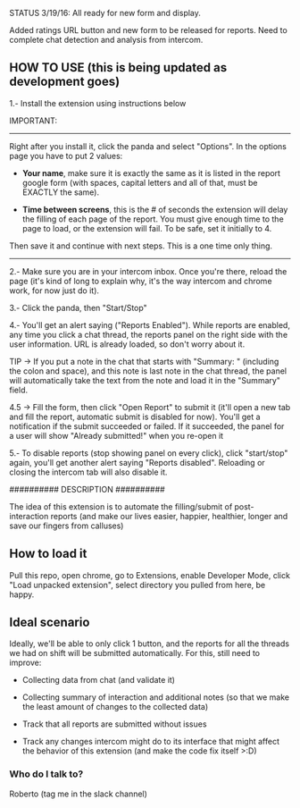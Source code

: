 STATUS 3/19/16: All ready for new form and display.

Added ratings URL button and new form to be released for reports. Need to complete chat detection and analysis from intercom.

## HOW TO USE (this is being updated as development goes) ##

1.- Install the extension using instructions below

IMPORTANT:

---------------------------------------------------------------------------

Right after you install it, click the panda and select "Options". In the options page you have to put 2 values:

  - **Your name**,  make sure it is exactly the same as it is listed in the report google form (with spaces, capital letters and all of that, must be EXACTLY the same).

  - **Time between screens**, this is the # of seconds the extension will delay the filling of each page of the report. You must give enough time to the page to load, or the extension will fail. To be safe, set it initially to 4.


Then save it and continue with next steps. This is a one time only thing.

---------------------------------------------------------------------------

2.- Make sure you are in your intercom inbox. Once you're there, reload the page (it's kind of long to explain why, it's the way intercom and chrome work, for now just do it).

3.- Click the panda, then "Start/Stop"

4.- You'll get an alert saying ("Reports Enabled"). While reports are enabled, any time you click a chat thread, the reports panel on the right side with the user information. URL is already loaded, so don't worry about it.

TIP ->  If you put a note in the chat that starts with  "Summary: " (including the colon and space), and this note is last note in the chat thread, the panel will automatically take the text from the note and load it in the "Summary" field.

4.5 ->  Fill the form, then click "Open Report" to submit it (it'll open a new  tab and fill the report, automatic submit is disabled for now). You'll get a notification if the submit succeeded or failed. If it succeeded, the panel for a user will show "Already submitted!" when you re-open it

5.- To disable reports (stop showing panel on every click), click "start/stop" again, you'll get another alert saying "Reports disabled". Reloading or closing the intercom tab will also disable it.

##########  DESCRIPTION  ##########

The idea of this extension is to automate the filling/submit of post-interaction reports
(and make our lives easier, happier, healthier, longer and save our fingers from calluses)


## How to load it ##

Pull this repo, open chrome, go to Extensions, enable Developer Mode, click "Load unpacked extension", select directory you pulled from here, be happy.


## Ideal scenario ##

Ideally, we'll be able to only click 1 button, and the reports for all the threads we had on shift will be submitted automatically. For this, still need to improve:
   
- Collecting data from chat (and validate it)
   
- Collecting summary of interaction and additional notes (so that we make the least amount
     of changes to the collected data)
   
- Track that all reports are submitted without issues
   
- Track any changes intercom might do to its interface that might affect the behavior of
     this extension (and make the code fix itself >:D)


### Who do I talk to? ###

Roberto (tag me in the slack channel)